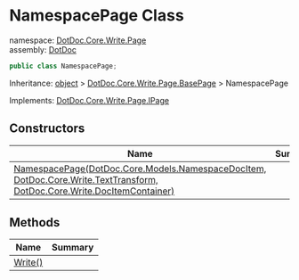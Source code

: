 ﻿# NamespacePage Class

namespace: [DotDoc\.Core\.Write\.Page](../DotDoc.Core.Write.Page.md)<br />
assembly: [DotDoc](../../DotDoc.md)



```csharp
public class NamespacePage;
```

Inheritance: [object](https://docs.microsoft.com/dotnet/api/System.Object) > [DotDoc\.Core\.Write\.Page\.BasePage](../../DotDoc/DotDoc.Core.Write.Page/BasePage.md) > NamespacePage

Implements: [DotDoc\.Core\.Write\.Page\.IPage](../../DotDoc/DotDoc.Core.Write.Page/IPage.md)

## Constructors

| Name | Summary |
|------|---------|
| [NamespacePage\(DotDoc\.Core\.Models\.NamespaceDocItem, DotDoc\.Core\.Write\.TextTransform, DotDoc\.Core\.Write\.DocItemContainer\)](./NamespacePage/$ctor.md) |  |

## Methods

| Name | Summary |
|------|---------|
| [Write\(\)](./NamespacePage/Write.md) |  |

